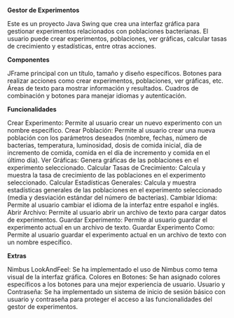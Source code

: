 ****Gestor de Experimentos****

Este es un proyecto Java Swing que crea una interfaz gráfica para gestionar experimentos relacionados con poblaciones bacterianas. El usuario puede crear experimentos, poblaciones, ver gráficas, calcular tasas de crecimiento y estadísticas, entre otras acciones.

**Componentes**

JFrame principal con un título, tamaño y diseño específicos.
Botones para realizar acciones como crear experimentos, poblaciones, ver gráficas, etc.
Áreas de texto para mostrar información y resultados.
Cuadros de combinación y botones para manejar idiomas y autenticación.

**Funcionalidades**

Crear Experimento: Permite al usuario crear un nuevo experimento con un nombre específico.
Crear Población: Permite al usuario crear una nueva población con los parámetros deseados (nombre, fechas, número de bacterias, temperatura, luminosidad, dosis de comida inicial, día de incremento de comida, comida en el día de incremento y comida en el último día).
Ver Gráficas: Genera gráficas de las poblaciones en el experimento seleccionado.
Calcular Tasas de Crecimiento: Calcula y muestra la tasa de crecimiento de las poblaciones en el experimento seleccionado.
Calcular Estadísticas Generales: Calcula y muestra estadísticas generales de las poblaciones en el experimento seleccionado (media y desviación estándar del número de bacterias).
Cambiar Idioma: Permite al usuario cambiar el idioma de la interfaz entre español e inglés.
Abrir Archivo: Permite al usuario abrir un archivo de texto para cargar datos de experimentos.
Guardar Experimento: Permite al usuario guardar el experimento actual en un archivo de texto.
Guardar Experimento Como: Permite al usuario guardar el experimento actual en un archivo de texto con un nombre específico.

**Extras**

Nimbus LookAndFeel: Se ha implementado el uso de Nimbus como tema visual de la interfaz gráfica.
Colores en Botones: Se han asignado colores específicos a los botones para una mejor experiencia de usuario.
Usuario y Contraseña: Se ha implementado un sistema de inicio de sesión básico con usuario y contraseña para proteger el acceso a las funcionalidades del gestor de experimentos.
